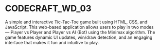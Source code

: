 # CODECRAFT_WD_03
A simple and interactive Tic-Tac-Toe game built using HTML, CSS, and JavaScript. This web-based application allows users to play in two modes — Player vs Player and Player vs AI (Bot) using the Minimax algorithm. The game features dynamic UI updates, win/draw detection, and an engaging interface that makes it fun and intuitive to play.
